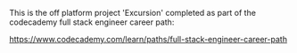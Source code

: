 This is the off platform project 'Excursion' completed as part of the codecademy full stack engineer career path:

https://www.codecademy.com/learn/paths/full-stack-engineer-career-path
